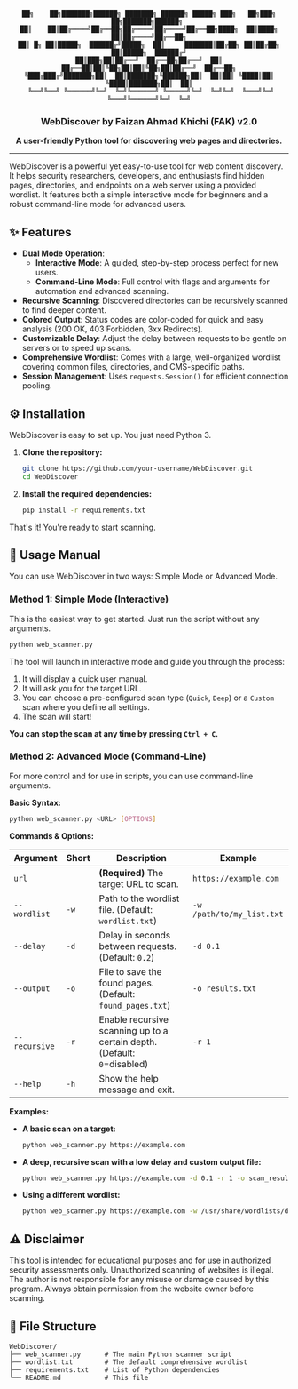 <div align="center">

```
██╗    ██╗███████╗██████╗ ███████╗ ██████╗ █████╗ ███╗   ██╗███╗   ██╗███████╗██████╗ 
██║    ██║██╔════╝██╔══██╗██╔════╝██╔════╝██╔══██╗████╗  ██║████╗  ██║██╔════╝██╔══██╗
██║ █╗ ██║█████╗  ██████╔╝█████╗  ██║     ███████║██╔██╗ ██║██╔██╗ ██║█████╗  ██████╔╝
██║███╗██║██╔══╝  ██╔══██╗██╔══╝  ██║     ██╔══██║██║╚██╗██║██║╚██╗██║██╔══╝  ██╔══██╗
╚███╔███╔╝███████╗██║  ██║███████╗╚██████╗██║  ██║██║ ╚████║██║ ╚████║███████╗██║  ██║
 ╚══╝╚══╝ ╚══════╝╚═╝  ╚═╝╚══════╝ ╚═════╝╚═╝  ╚═╝╚═╝  ╚═══╝╚═╝  ╚═══╝╚══════╝╚═╝  ╚═╝
```
### WebDiscover by Faizan Ahmad Khichi (FAK) v2.0
**A user-friendly Python tool for discovering web pages and directories.**
</div>

---

WebDiscover is a powerful yet easy-to-use tool for web content discovery. It helps security researchers, developers, and enthusiasts find hidden pages, directories, and endpoints on a web server using a provided wordlist. It features both a simple interactive mode for beginners and a robust command-line mode for advanced users.

## ✨ Features

-   **Dual Mode Operation**:
    -   **Interactive Mode**: A guided, step-by-step process perfect for new users.
    -   **Command-Line Mode**: Full control with flags and arguments for automation and advanced scanning.
-   **Recursive Scanning**: Discovered directories can be recursively scanned to find deeper content.
-   **Colored Output**: Status codes are color-coded for quick and easy analysis (200 OK, 403 Forbidden, 3xx Redirects).
-   **Customizable Delay**: Adjust the delay between requests to be gentle on servers or to speed up scans.
-   **Comprehensive Wordlist**: Comes with a large, well-organized wordlist covering common files, directories, and CMS-specific paths.
-   **Session Management**: Uses `requests.Session()` for efficient connection pooling.

## ⚙️ Installation

WebDiscover is easy to set up. You just need Python 3.

1.  **Clone the repository:**
    ```sh
    git clone https://github.com/your-username/WebDiscover.git
    cd WebDiscover
    ```

2.  **Install the required dependencies:**
    ```sh
    pip install -r requirements.txt
    ```

That's it! You're ready to start scanning.

## 🚀 Usage Manual

You can use WebDiscover in two ways: Simple Mode or Advanced Mode.

### Method 1: Simple Mode (Interactive)

This is the easiest way to get started. Just run the script without any arguments.

```sh
python web_scanner.py
```

The tool will launch in interactive mode and guide you through the process:
1.  It will display a quick user manual.
2.  It will ask you for the target URL.
3.  You can choose a pre-configured scan type (`Quick`, `Deep`) or a `Custom` scan where you define all settings.
4.  The scan will start!

**You can stop the scan at any time by pressing `Ctrl + C`.**

### Method 2: Advanced Mode (Command-Line)

For more control and for use in scripts, you can use command-line arguments.

**Basic Syntax:**
```sh
python web_scanner.py <URL> [OPTIONS]
```

**Commands & Options:**

| Argument         | Short | Description                                                              | Example                               |
| ---------------- | ----- | ------------------------------------------------------------------------ | ------------------------------------- |
| `url`            |       | **(Required)** The target URL to scan.                                   | `https://example.com`                 |
| `--wordlist`     | `-w`  | Path to the wordlist file. (Default: `wordlist.txt`)                     | `-w /path/to/my_list.txt`             |
| `--delay`        | `-d`  | Delay in seconds between requests. (Default: `0.2`)                      | `-d 0.1`                              |
| `--output`       | `-o`  | File to save the found pages. (Default: `found_pages.txt`)               | `-o results.txt`                      |
| `--recursive`    | `-r`  | Enable recursive scanning up to a certain depth. (Default: `0`=disabled) | `-r 1`                                |
| `--help`         | `-h`  | Show the help message and exit.                                          |                                       |

**Examples:**

-   **A basic scan on a target:**
    ```sh
    python web_scanner.py https://example.com
    ```
-   **A deep, recursive scan with a low delay and custom output file:**
    ```sh
    python web_scanner.py https://example.com -d 0.1 -r 1 -o scan_results.txt
    ```
-   **Using a different wordlist:**
    ```sh
    python web_scanner.py https://example.com -w /usr/share/wordlists/dirb/common.txt
    ```

## ⚠️ Disclaimer

This tool is intended for educational purposes and for use in authorized security assessments only. Unauthorized scanning of websites is illegal. The author is not responsible for any misuse or damage caused by this program. Always obtain permission from the website owner before scanning.

## 📂 File Structure

```
WebDiscover/
├── web_scanner.py      # The main Python scanner script
├── wordlist.txt        # The default comprehensive wordlist
├── requirements.txt    # List of Python dependencies
└── README.md           # This file
```